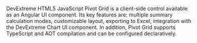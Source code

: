 DevExtreme HTML5 JavaScript Pivot Grid is a client-side control available as an Angular UI component. Its key features are: multiple summary calculation modes, customizable layout, exporting to Excel, integration with the DevExtreme Chart UI component. In addition, Pivot Grid supports TypeScript and AOT compilation and can be configured declaratively.